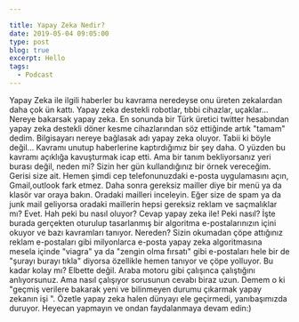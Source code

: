 ```yaml
---

title: Yapay Zeka Nedir?
date: 2019-05-04 09:05:00
type: post
blog: true
excerpt: Hello
tags:
  - Podcast
---
```


Yapay Zeka ile ilgili haberler bu kavrama neredeyse onu üreten zekalardan daha çok ün kattı. Yapay zeka destekli robotlar, tıbbi cihazlar, uçaklar... Nereye bakarsak yapay zeka. En sonunda bir Türk üretici twitter hesabından yapay zeka destekli döner kesme cihazlarından söz ettiğinde artık "tamam" dedim. Bilgisayarı nereye bağlasak adı yapay zeka oluyor. Tabii ki böyle değil...  Kavramı unutup haberlerine kaptırdığımız bir şey daha. O yüzden bu kavramı açıklığa kavuşturmak icap etti.  Ama bir tanım bekliyorsanız yeri burası değil, neden mi?  Sizin her gün kullandığınız bir örnek vereceğim. Gerisi size ait. Hemen şimdi cep telefonunuzdaki e-posta uygulamasını açın, Gmail,outlook fark etmez. Daha sonra gereksiz mailler diye bir menü ya da klasör var oraya bakın. Oradaki mailleri inceleyin. Eğer size de spam ya da junk mail geliyorsa oradaki maillerin hepsi gereksiz reklam ve saçmalıklar mı? Evet. Hah peki bu nasıl oluyor?  Cevap yapay zeka ile! Peki nasıl? İşte burada gerçekten oturulup tasarlanmış bir algoritma e-postalarınızın içini okuyor ve bazı kavramları tanıyor.  Nereden? Sizin okumadan çöpe attığınız reklam e-postaları gibi milyonlarca e-posta yapay zeka algoritmasına mesela içinde "viagra" ya da "zengin olma fırsatı" gibi e-postaları hele bir de "şurayı burayı tıkla" diyorsa özellikle hemen tanıyor ve çöpe yolluyor. Bu kadar kolay mı? Elbette değil. Araba motoru gibi çalışınca çalıştığını anlıyorsunuz. Ama nasıl çalışıyor sorusunun cevabı biraz uzun. Demem o ki "geçmiş verilere bakarak yeni ve  bilinmeyen durumu çıkarmak yapay zekanın işi ". Özetle yapay zeka halen dünyayı ele geçirmedi, yanıbaşımızda duruyor. Heyecan yapmayın ve ondan faydalanmaya devam edin:)
